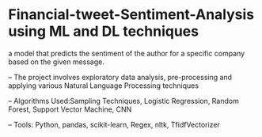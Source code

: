 # Financial-tweet-Sentiment-Analysis using ML and DL techniques
 a model that predicts the sentiment of the author for a specific company based on the given message.

– The project involves exploratory data analysis, pre-processing and applying various Natural Language Processing techniques

– Algorithms Used:Sampling Techniques, Logistic Regression, Random Forest, Support Vector Machine, CNN

– Tools: Python, pandas, scikit-learn, Regex, nltk, TfidfVectorizer
